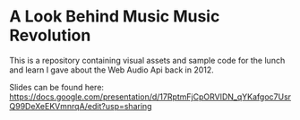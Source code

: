 A Look Behind Music Music Revolution
====================================

This is a repository containing visual assets and sample code for the lunch and learn I gave about the Web Audio Api back in 2012.

Slides can be found here: https://docs.google.com/presentation/d/17RptmFjCpORVIDN_qYKafgoc7UsrQ99DeXeEKVmnrqA/edit?usp=sharing
